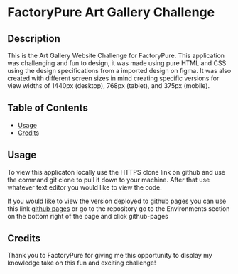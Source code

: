 # FactoryPure Art Gallery Challenge

## Description

This is the Art Gallery Website Challenge for FactoryPure. This application was challenging and fun to design, it was made using pure HTML and CSS using the design specifications from a imported design on figma. It was also created with different screen sizes in mind creating specific versions for view widths of 1440px (desktop), 768px (tablet), and 375px (mobile).

## Table of Contents 

* [Usage](#usage)
* [Credits](#credits)


## Usage

To view this applicaton locally use the HTTPS clone link on github and use the command git clone to pull it down to your machine. After that use whatever text editor you would like to view 
the code.

If you would like to view the version deployed to github pages you can use this link [github pages](https://maverickcavazos.github.io/FactoryPure-Art-Gallery/) or go to the repository go to the Environments section 
on the bottom right of the page and click github-pages

## Credits

Thank you to FactoryPure for giving me this opportunity to display my knowledge take on this fun and exciting challenge! 
